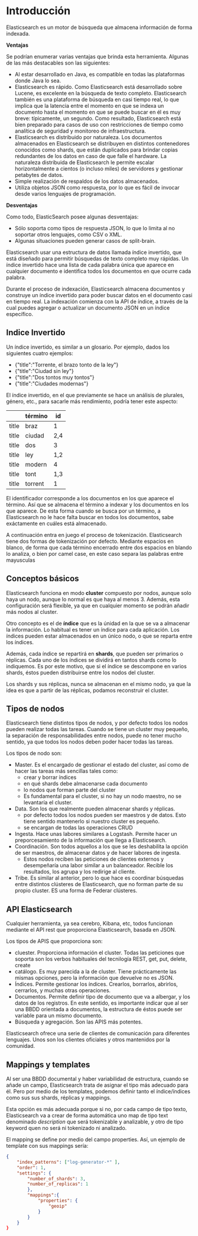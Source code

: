 # Introducción

Elasticsearch es un motor de búsqueda que almacena información de forma indexada.

**Ventajas**

Se podrían enumerar varias ventajas que brinda esta herramienta. Algunas de las más destacables son las siguientes:

* Al estar desarrollado en Java, es compatible en todas las plataformas donde Java lo sea.
* Elasticsearch es rápido. Como Elasticsearch está desarrollado sobre Lucene, es excelente en la búsqueda de texto completo. Elasticsearch también es una plataforma de búsqueda en casi tiempo real, lo que implica que la latencia entre el momento en que se indexa un documento hasta el momento en que se puede buscar en él es muy breve: típicamente, un segundo. Como resultado, Elasticsearch está bien preparado para casos de uso con restricciones de tiempo como analítica de seguridad y monitoreo de infraestructura.
* Elasticsearch es distribuido por naturaleza. Los documentos almacenados en Elasticsearch se distribuyen en distintos contenedores conocidos como shards, que están duplicados para brindar copias redundantes de los datos en caso de que falle el hardware. La naturaleza distribuida de Elasticsearch le permite escalar horizontalmente a cientos (o incluso miles) de servidores y gestionar petabytes de datos.
* Simple realización de respaldos de los datos almacenados.
* Utiliza objetos JSON como respuesta, por lo que es fácil de invocar desde varios lenguajes de programación.

**Desventajas**

Como todo, ElasticSearch posee algunas desventajas:

* Sólo soporta como tipos de respuesta JSON, lo que lo limita al no soportar otros lenguajes, como CSV o XML.
* Algunas situaciones pueden generar casos de split-brain.

Elasticsearch usar una estructura de datos llamada índice invertido, que está diseñado para permitir búsquedas de texto completo muy rápidas. Un índice invertido hace una lista de cada palabra única que aparece en cualquier documento e identifica todos los documentos en que ocurre cada palabra.

Durante el proceso de indexación, Elasticsearch almacena documentos y construye un índice invertido para poder buscar datos en el documento casi en tiempo real. La indexación comienza con la API de índice, a través de la cual puedes agregar o actualizar un documento JSON en un índice específico.

## Indice Invertido

Un índice invertido, es similar a un glosario. Por ejemplo, dados los siguientes cuatro ejemplos:

* {"title":"Torrente, el brazo tonto de la ley"}
* {"title":"Ciudad sin ley"}
* {"title":"Dos tontos muy tontos"}
* {"title":"Ciudades modernas"}

El índice invertido, en el que previamente se hace un análisis de plurales, género, etc., para sacarle más rendimiento, podría tener este aspecto:

||término|id|
|--|--|--|
|title|braz|1|
|title|ciudad|2,4|
|title|dos|3|
|title|ley|1,2|
|title|modern|4|
|title|tont|1,3|
|title|torrent|1|

El identificador corresponde a los documentos en los que aparece el término. Así que se almacena el término a indexar y los documentos en los que aparece. De esta forma cuando se busca por un término, a Elasticsearch no le hace falta buscar en todos los documentos, sabe exáctamente en cuáles está almacenado.  

A continuación entra en juego el proceso de tokenización. Elasticsearch tiene dos formas de tokenización por defecto. Mediante espacios en blanco, de forma que cada término encerrado entre dos espacios en blando lo analiza, o bien por camel case, en este caso separa las palabras entre mayusculas
 
## Conceptos básicos

Elasticsearch funciona en modo **cluster** compuesto por nodos, aunque solo haya un nodo, aunque lo normal es que haya al menos 3. Además, esta configuración será flexible, ya que en cualquier momento se podrán añadir más nodos al cluster.

Otro concepto es el de **índice** que es la únidad en la que se va a almacenar la información. Lo habitual es tener un índice para cada aplicación. Los índices pueden estar almacenados en un único nodo, o que se reparta entre los índices.

Además, cada índice se repartirá en **shards**, que pueden ser primarios o réplicas. Cada uno de los índices se dividirá en tantos shards como lo indiquemos. Es por este motivo, que si el índice se descompone en varios shards, éstos pueden distribuirse entre los nodos del cluster.

Los shards y sus réplicas, nunca se almacenan en el mismo nodo, ya que la idea es que a partir de las réplicas, podamos reconstruir el cluster.

## Tipos de nodos

Elasticsearch tiene distintos tipos de nodos, y por defecto todos los nodos pueden realizar todas las tareas. Cuando se tiene un cluster muy pequeño, la separación de responsabilidades entre nodos, puede no tener mucho sentido, ya que todos los nodos deben poder hacer todas las tareas.

Los tipos de nodo son:

* Master. Es el encargado de gestionar el estado del cluster, así como de hacer las tareas más sencillas tales como:
  * crear y borrar índices
  * en qué shards debe almacenarse cada documento
  * lo nodos que forman parte del cluster
  * Es fundamental para el cluster, si no hay un nodo maestro, no se levantaría el cluster.
* Data. Son los que realmente pueden almacenar shards y réplicas.
  * por defecto todos los nodos pueden ser maestros y de datos. Esto tiene sentido mantenerlo si nuestro cluster es pequeño.
  * se encargan de todas las operaciones CRUD
* Ingesta. Hace unas labores similares a Logstash. Permite hacer un preporcesamiento de la información que llega a Elasticsearch.
* Coordinación. Son todos aquellos a los que se les deshabilita la opción de ser maestros, de almacenar datos y de hacer labores de ingesta.
  * Estos nodos reciben las peticiones de clientes externos y desempeñaría una labor similar a un balanceador. Recible los resultados, los agrupa y los redirige al cliente.
* Tribe. Es similar al anterior, pero lo que hace es coordinar búsquedas entre distintos clústeres de Elasticsearch, que no forman parte de su propio cluster. ES una forma de Federar clústeres.

## API Elasticsearch

Cualquier herramienta, ya sea cerebro, Kibana, etc, todos funcionan mediante el API rest que proporciona Elasticsearch, basada en JSON.

Los tipos de APIS que proporciona son:

* cluester. Proporciona información el cluster. Todas las peticiones que soporta son los verbos habituales del tecnilogía REST, get, put, delete, create
* catálogo. Es muy parecida a la de cluster. Tiene prácticamente las mismas opciones, pero la información que devuelve no es JSON.
* Índices. Permite gestionar los índices. Crearlos, borrarlos, abrirlos, cerrarlos, y muchas otras operaciones.
* Documentos. Permite definir tipo de documento que va a albergar, y los datos de los registros. En este sentido, es importante indicar que al ser una BBDD orientada a documentos, la estructura de éstos puede ser variable para un mismo documento.
* Búsqueda y agregación. Son las APIS más potentes.

Elasticsearch ofrece una serie de clientes de comunicación para diferentes lenguajes. Unos son los clientes oficiales y otros mantenidos por la comunidad.

## Mappings y templates

Al ser una BBDD documental y haber variabilidad de estructura, cuando se añade un campo, Elasticsearch trata de asignar el tipo más adecuado para él. Pero por medio de los templates, podemos definir tanto el índice/índices como sus sus shards, réplicas y mappings.

Esta opción es más adecuada porque si no, por cada campo de tipo texto, Elasticsearch va a crear de forma automática uno map de tipo text denominado _description_ que será tokenizable y analizable, y otro de tipo keyword quen no será ni tokenizado ni analizado.

El mapping se define por medio del campo properties. Así, un ejemplo de template con sus mappings sería:

```json
{
    "index_patterns": ["log-generator-*" ], 
    "order": 1, 
    "settings": {
        "number_of_shards": 3,
        "number_of_replicas": 1
        },
        "mappings":{
            "properties": {
                "geoip"
            }
        }
    }
}
``` 